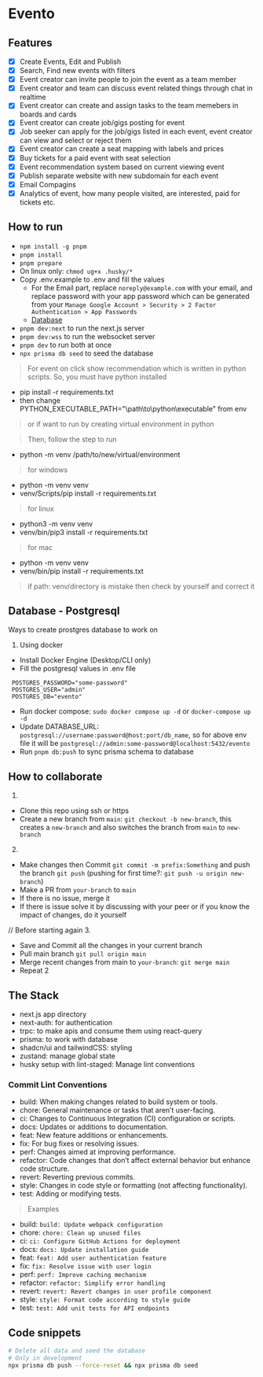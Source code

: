 # Evento

## Features

- [x] Create Events, Edit and Publish
- [x] Search, Find new events with filters
- [x] Event creator can invite people to join the event as a team member
- [x] Event creator and team can discuss event related things through chat in realtime
- [x] Event creator can create and assign tasks to the team memebers in boards and cards
- [x] Event creator can create job/gigs posting for event
- [x] Job seeker can apply for the job/gigs listed in each event, event creator can view and select or reject them
- [x] Event creator can create a seat mapping with labels and prices
- [x] Buy tickets for a paid event with seat selection
- [x] Event recommendation system based on current viewing event
- [x] Publish separate website with new subdomain for each event
- [x] Email Compagins
- [x] Analytics of event, how many people visited, are interested, paid for tickets etc.

## How to run

- `npm install -g pnpm`
- `pnpm install`
- `pnpm prepare`
- On linux only: `chmod ug+x .husky/*`
- Copy .env.example to .env and fill the values
  - For the Email part, replace `noreply@example.com` with your email, and replace password with your app password which can be generated from your `Manage Google Account > Security > 2 Factor Authentication > App Passwords`
  - [Database](#database---postgresql)
- `pnpm dev:next` to run the next.js server
- `pnpm dev:wss` to run the websocket server
- `pnpm dev` to run both at once
- `npx prisma db seed` to seed the database

> For event on click show recommendation which is written in python scripts. So, you must have python installed

- pip install -r requirements.txt
- then change PYTHON_EXECUTABLE_PATH="\path\to\python\executable" from env

> or if want to run by creating virtual environment in python

> Then, follow the step to run

- python -m venv /path/to/new/virtual/environment

> for windows

- python -m venv venv
- venv/Scripts/pip install -r requirements.txt

> for linux

- python3 -m venv venv
- venv/bin/pip3 install -r requirements.txt

> for mac

- python -m venv venv
- venv/bin/pip install -r requirements.txt

> if path: venv/directory is mistake then check by yourself and correct it

## Database - Postgresql

Ways to create prostgres database to work on

1. Using docker

- Install Docker Engine (Desktop/CLI only)
- Fill the postgresql values in .env file

```env
 POSTGRES_PASSWORD="some-password"
 POSTGRES_USER="admin"
 POSTGRES_DB="evento"
```

- Run docker compose: `sudo docker compose up -d` or `docker-compose up -d`
- Update DATABASE_URL: `postgresql://username:password@host:port/db_name`, so for above env file it will be `postgresql://admin:some-password@localhost:5432/evento`
- Run `pnpm db:push` to sync prisma schema to database

## How to collaborate

1.

- Clone this repo using ssh or https
- Create a new branch from `main`: `git checkout -b new-branch`, this creates a `new-branch` and also switches the branch from `main` to `new-branch`

2.

- Make changes then Commit `git commit -m prefix:Something` and push the branch `git push` (pushing for first time?: `git push -u origin new-branch`)
- Make a PR from `your-branch` to `main`
- If there is no issue, merge it
- If there is issue solve it by discussing with your peer or if you know the impact of changes, do it yourself

// Before starting again 3.

- Save and Commit all the changes in your current branch
- Pull main branch `git pull origin main`
- Merge recent changes from main to `your-branch`: `git merge main`
- Repeat 2

## The Stack

- next.js app directory
- next-auth: for authentication
- trpc: to make apis and consume them using react-query
- prisma: to work with database
- shadcn/ui and tailwindCSS: styling
- zustand: manage global state
- husky setup with lint-staged: Manage lint conventions

### Commit Lint Conventions

- build: When making changes related to build system or tools.
- chore: General maintenance or tasks that aren’t user-facing.
- ci: Changes to Continuous Integration (CI) configuration or scripts.
- docs: Updates or additions to documentation.
- feat: New feature additions or enhancements.
- fix: For bug fixes or resolving issues.
- perf: Changes aimed at improving performance.
- refactor: Code changes that don’t affect external behavior but enhance code structure.
- revert: Reverting previous commits.
- style: Changes in code style or formatting (not affecting functionality).
- test: Adding or modifying tests.

> Examples

- build: `build: Update webpack configuration`
- chore: `chore: Clean up unused files`
- ci: `ci: Configure GitHub Actions for deployment`
- docs: `docs: Update installation guide`
- feat: `feat: Add user authentication feature`
- fix: `fix: Resolve issue with user login`
- perf: `perf: Improve caching mechanism`
- refactor: `refactor: Simplify error handling`
- revert: `revert: Revert changes in user profile component`
- style: `style: Format code according to style guide`
- test: `test: Add unit tests for API endpoints`

## Code snippets

```bash
# Delete all data and seed the database
# Only in development
npx prisma db push --force-reset && npx prisma db seed
```
